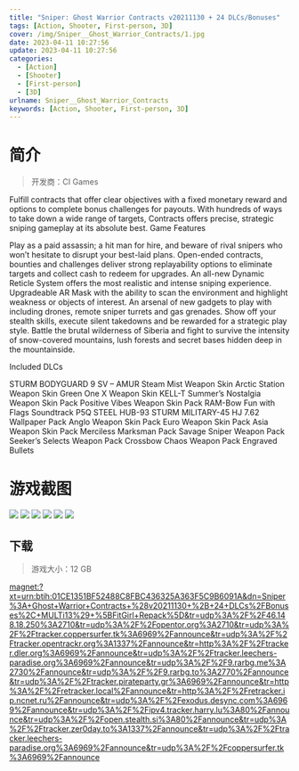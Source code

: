 ```yaml
---
title: "Sniper: Ghost Warrior Contracts v20211130 + 24 DLCs/Bonuses"
tags: [Action, Shooter, First-person, 3D]
cover: /img/Sniper__Ghost_Warrior_Contracts/1.jpg
date: 2023-04-11 10:27:56
update: 2023-04-11 10:27:56
categories: 
  - [Action]
  - [Shooter]
  - [First-person]
  - [3D]
urlname: Sniper__Ghost_Warrior_Contracts
keywords: [Action, Shooter, First-person, 3D]
---
```

# 简介

> 开发商：CI Games

Fulfill contracts that offer clear objectives with a fixed monetary reward and options to complete bonus challenges for payouts. With hundreds of ways to take down a wide range of targets, Contracts offers precise, strategic sniping gameplay at its absolute best.
Game Features

Play as a paid assassin; a hit man for hire, and beware of rival snipers who won’t hesitate to disrupt your best-laid plans.
Open-ended contracts, bounties and challenges deliver strong replayability options to eliminate targets and collect cash to redeem for upgrades.
An all-new Dynamic Reticle System offers the most realistic and intense sniping experience.
Upgradeable AR Mask with the ability to scan the environment and highlight weakness or objects of interest.
An arsenal of new gadgets to play with including drones, remote sniper turrets and gas grenades.
Show off your stealth skills, execute silent takedowns and be rewarded for a strategic play style.
Battle the brutal wilderness of Siberia and fight to survive the intensity of snow-covered mountains, lush forests and secret bases hidden deep in the mountainside.

Included DLCs

STURM BODYGUARD 9
SV – AMUR
Steam Mist Weapon Skin
Arctic Station Weapon Skin
Green One X Weapon Skin
KELL-T
Summer’s Nostalgia Weapon Skin Pack
Positive Vibes Weapon Skin Pack
RAM-Bow
Fun with Flags
Soundtrack
P5Q STEEL
HUB-93
STURM MILITARY-45
HJ 7.62
Wallpaper Pack
Anglo Weapon Skin Pack
Euro Weapon Skin Pack
Asia Weapon Skin Pack
Merciless Marksman Pack
Savage Sniper Weapon Pack
Seeker’s Selects Weapon Pack
Crossbow Chaos Weapon Pack
Engraved Bullets

# 游戏截图

![](/img/Sniper__Ghost_Warrior_Contracts/2.jpg)
![](/img/Sniper__Ghost_Warrior_Contracts/3.jpg)
![](/img/Sniper__Ghost_Warrior_Contracts/4.jpg)
![](/img/Sniper__Ghost_Warrior_Contracts/5.jpg)
![](/img/Sniper__Ghost_Warrior_Contracts/6.jpg)
![](/img/Sniper__Ghost_Warrior_Contracts/7.jpg)


## 下载

> 游戏大小：12 GB

[magnet:?xt=urn:btih:01CE1351BF52488C8FBC436325A363F5C9B6091A&amp;dn=Sniper%3A+Ghost+Warrior+Contracts+%28v20211130+%2B+24+DLCs%2FBonuses%2C+MULTi13%29+%5BFitGirl+Repack%5D&amp;tr=udp%3A%2F%2F46.148.18.250%3A2710&amp;tr=udp%3A%2F%2Fopentor.org%3A2710&amp;tr=udp%3A%2F%2Ftracker.coppersurfer.tk%3A6969%2Fannounce&amp;tr=udp%3A%2F%2Ftracker.opentrackr.org%3A1337%2Fannounce&amp;tr=http%3A%2F%2Ftracker.dler.org%3A6969%2Fannounce&amp;tr=udp%3A%2F%2Ftracker.leechers-paradise.org%3A6969%2Fannounce&amp;tr=udp%3A%2F%2F9.rarbg.me%3A2730%2Fannounce&amp;tr=udp%3A%2F%2F9.rarbg.to%3A2770%2Fannounce&amp;tr=udp%3A%2F%2Ftracker.pirateparty.gr%3A6969%2Fannounce&amp;tr=http%3A%2F%2Fretracker.local%2Fannounce&amp;tr=http%3A%2F%2Fretracker.ip.ncnet.ru%2Fannounce&amp;tr=udp%3A%2F%2Fexodus.desync.com%3A6969%2Fannounce&amp;tr=udp%3A%2F%2Fipv4.tracker.harry.lu%3A80%2Fannounce&amp;tr=udp%3A%2F%2Fopen.stealth.si%3A80%2Fannounce&amp;tr=udp%3A%2F%2Ftracker.zer0day.to%3A1337%2Fannounce&amp;tr=udp%3A%2F%2Ftracker.leechers-paradise.org%3A6969%2Fannounce&amp;tr=udp%3A%2F%2Fcoppersurfer.tk%3A6969%2Fannounce](magnet:?xt=urn:btih:01CE1351BF52488C8FBC436325A363F5C9B6091A&amp;dn=Sniper%3A+Ghost+Warrior+Contracts+%28v20211130+%2B+24+DLCs%2FBonuses%2C+MULTi13%29+%5BFitGirl+Repack%5D&amp;tr=udp%3A%2F%2F46.148.18.250%3A2710&amp;tr=udp%3A%2F%2Fopentor.org%3A2710&amp;tr=udp%3A%2F%2Ftracker.coppersurfer.tk%3A6969%2Fannounce&amp;tr=udp%3A%2F%2Ftracker.opentrackr.org%3A1337%2Fannounce&amp;tr=http%3A%2F%2Ftracker.dler.org%3A6969%2Fannounce&amp;tr=udp%3A%2F%2Ftracker.leechers-paradise.org%3A6969%2Fannounce&amp;tr=udp%3A%2F%2F9.rarbg.me%3A2730%2Fannounce&amp;tr=udp%3A%2F%2F9.rarbg.to%3A2770%2Fannounce&amp;tr=udp%3A%2F%2Ftracker.pirateparty.gr%3A6969%2Fannounce&amp;tr=http%3A%2F%2Fretracker.local%2Fannounce&amp;tr=http%3A%2F%2Fretracker.ip.ncnet.ru%2Fannounce&amp;tr=udp%3A%2F%2Fexodus.desync.com%3A6969%2Fannounce&amp;tr=udp%3A%2F%2Fipv4.tracker.harry.lu%3A80%2Fannounce&amp;tr=udp%3A%2F%2Fopen.stealth.si%3A80%2Fannounce&amp;tr=udp%3A%2F%2Ftracker.zer0day.to%3A1337%2Fannounce&amp;tr=udp%3A%2F%2Ftracker.leechers-paradise.org%3A6969%2Fannounce&amp;tr=udp%3A%2F%2Fcoppersurfer.tk%3A6969%2Fannounce)